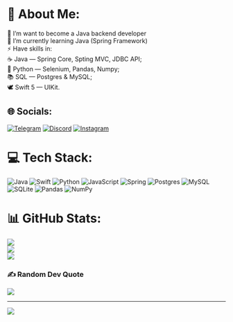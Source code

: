 # 💫 About Me:
🔭 I’m want to become a Java backend developer<br>
🌱 I’m currently learning Java (Spring Framework)<br>
⚡ Have skills in: <br>
☕️ Java — Spring Core, Spting MVC, JDBC API;<br>
🐍 Python — Selenium, Pandas, Numpy;<br>
📚 SQL — Postgres & MySQL;<br>
🕊 Swift 5 — UIKit.<br>


## 🌐 Socials:
[![Telegram](https://img.shields.io/badge/-Telegram-blue)](https://t.me/aliw39s) 
[![Discord](https://img.shields.io/badge/Discord-%237289DA.svg?logo=discord&logoColor=white)](htttps://discord.gg/baisaganov#4300) [![Instagram](https://img.shields.io/badge/Instagram-%23E4405F.svg?logo=Instagram&logoColor=white)](https://instagram.com/aliw420) 

# 💻 Tech Stack:
![Java](https://img.shields.io/badge/java-%23ED8B00.svg?style=plastic&logo=java&logoColor=white) ![Swift](https://img.shields.io/badge/swift-F54A2A?style=plastic&logo=swift&logoColor=white) ![Python](https://img.shields.io/badge/python-3670A0?style=plastic&logo=python&logoColor=ffdd54) ![JavaScript](https://img.shields.io/badge/javascript-%23323330.svg?style=plastic&logo=javascript&logoColor=%23F7DF1E) ![Spring](https://img.shields.io/badge/spring-%236DB33F.svg?style=plastic&logo=spring&logoColor=white) ![Postgres](https://img.shields.io/badge/postgres-%23316192.svg?style=plastic&logo=postgresql&logoColor=white) ![MySQL](https://img.shields.io/badge/mysql-%2300f.svg?style=plastic&logo=mysql&logoColor=white) ![SQLite](https://img.shields.io/badge/sqlite-%2307405e.svg?style=plastic&logo=sqlite&logoColor=white) ![Pandas](https://img.shields.io/badge/pandas-%23150458.svg?style=plastic&logo=pandas&logoColor=white) ![NumPy](https://img.shields.io/badge/numpy-%23013243.svg?style=plastic&logo=numpy&logoColor=white)
# 📊 GitHub Stats:
![](https://github-readme-stats.vercel.app/api?username=baisaganov&theme=dark&hide_border=false&include_all_commits=true&count_private=false)<br/>
![](https://github-readme-streak-stats.herokuapp.com/?user=baisaganov&theme=dark&hide_border=false)<br/>
![](https://github-readme-stats.vercel.app/api/top-langs/?username=baisaganov&theme=dark&hide_border=false&include_all_commits=true&count_private=false&layout=compact)

### ✍️ Random Dev Quote
![](https://quotes-github-readme.vercel.app/api?type=horizontal&theme=merko)

---
[![](https://visitcount.itsvg.in/api?id=baisaganov&icon=0&color=0)](https://visitcount.itsvg.in)
